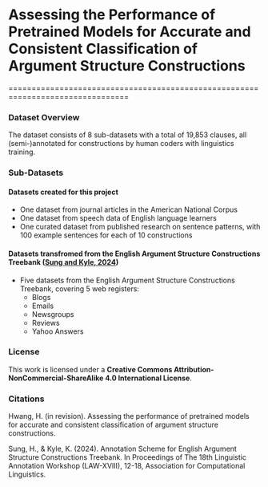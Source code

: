 # Assessing the Performance of Pretrained Models for Accurate and Consistent Classification of Argument Structure Constructions
================================================================================

### Dataset Overview

The dataset consists of 8 sub-datasets with a total of 19,853 clauses, all (semi-)annotated for constructions by human coders with linguistics training.

### Sub-Datasets

#### Datasets created for this project

* One dataset from journal articles in the American National Corpus
* One dataset from speech data of English language learners
* One curated dataset from published research on sentence patterns, with 100 example sentences for each of 10 constructions

#### Datasets transfromed from the English Argument Structure Constructions Treebank ([Sung and Kyle, 2024](#reference))

* Five datasets from the English Argument Structure Constructions Treebank, covering 5 web registers:
	+ Blogs
	+ Emails
	+ Newsgroups
	+ Reviews
	+ Yahoo Answers 

### License
This work is licensed under a **Creative Commons Attribution-NonCommercial-ShareAlike 4.0 International License**.


### Citations
Hwang, H. (in revision). Assessing the performance of pretrained models for accurate and consistent classification of argument structure constructions.

<a id="reference">Sung, H., & Kyle, K. (2024). Annotation Scheme for English Argument Structure Constructions Treebank. In Proceedings of The 18th Linguistic Annotation Workshop (LAW-XVIII), 12-18, Association for Computational Linguistics.</a>
